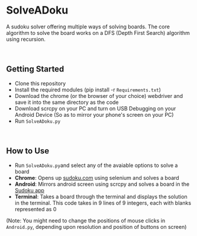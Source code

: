 # SolveADoku
A sudoku solver offering multiple ways of solving boards. The core algorithm to solve the board works on a DFS (Depth First Search) algorithm using recursion.

<br>

## Getting Started
* Clone this repository
* Install the required modules (pip install -r ```Requirements.txt```)
* Download the chrome (or the browser of your choice) webdriver and save it into the same directory as the code
* Download scrcpy on your PC and turn on USB Debugging on your Android Device (So as to mirror your phone's screen on your PC)
* Run ```SolveADoku.py```

<br>

## How to Use
* Run ```SolveADoku.py```and select any of the avaiable options to solve a board
* **Chrome**: Opens up [sudoku.com](https://sudoku.com) using selenium and solves a board
* **Android**: Mirrors android screen using scrcpy and solves a board in the [Sudoku app](https://play.google.com/store/apps/details?id=com.easybrain.sudoku.android&hl=en_IN)
* **Terminal**: Takes a board through the terminal and displays the solution in the terminal. This code takes in 9 lines of 9 integers, each with blanks represented as 0

(Note: You might need to change the positions of mouse clicks in ```Android.py```, depending upon resolution and position of buttons on screen)
